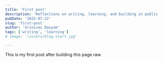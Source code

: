 ```yaml
---
title: 'First post'
description: 'Reflections on writing, learning, and building in public'
pubDate: '2025-07-22'
slug: 'first-post'
author: 'Srinivas Dasyam'
tags: ['writing', 'learning']
# image: '/assets/blog-start.jpg'

---
```


This is my first post after building this page raw.